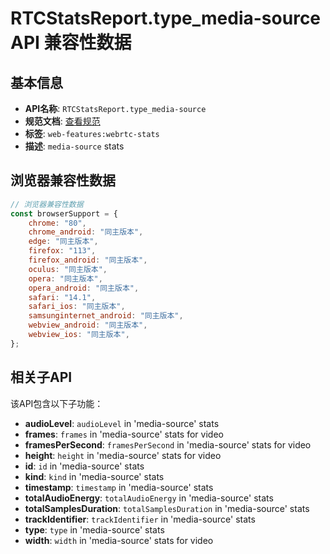 # RTCStatsReport.type_media-source API 兼容性数据

## 基本信息

- **API名称**: `RTCStatsReport.type_media-source`
- **规范文档**: [查看规范](https://w3c.github.io/webrtc-stats/#dom-rtcstatstype-media-source)
- **标签**: `web-features:webrtc-stats`
- **描述**: `media-source` stats

## 浏览器兼容性数据

```javascript
// 浏览器兼容性数据
const browserSupport = {
    chrome: "80",
    chrome_android: "同主版本",
    edge: "同主版本",
    firefox: "113",
    firefox_android: "同主版本",
    oculus: "同主版本",
    opera: "同主版本",
    opera_android: "同主版本",
    safari: "14.1",
    safari_ios: "同主版本",
    samsunginternet_android: "同主版本",
    webview_android: "同主版本",
    webview_ios: "同主版本",
};

```

## 相关子API

该API包含以下子功能：

- **audioLevel**: `audioLevel` in 'media-source' stats
- **frames**: `frames` in 'media-source' stats for video
- **framesPerSecond**: `framesPerSecond` in 'media-source' stats for video
- **height**: `height` in 'media-source' stats for video
- **id**: `id` in 'media-source' stats
- **kind**: `kind` in 'media-source' stats
- **timestamp**: `timestamp` in 'media-source' stats
- **totalAudioEnergy**: `totalAudioEnergy` in 'media-source' stats
- **totalSamplesDuration**: `totalSamplesDuration` in 'media-source' stats
- **trackIdentifier**: `trackIdentifier` in 'media-source' stats
- **type**: `type` in 'media-source' stats
- **width**: `width` in 'media-source' stats for video

